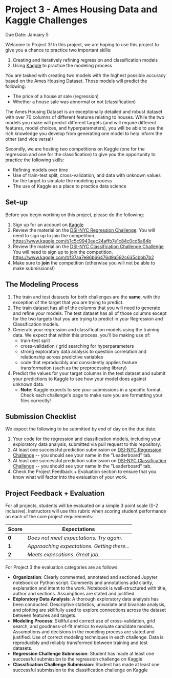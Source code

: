 # Project 3 - Ames Housing Data and Kaggle Challenges

Due Date: January 5

Welcome to Project 3! In this project, we are hoping to use this project to give you a chance to practice two important skills:

1. Creating and iteratively refining regression and classification models
2. Using [Kaggle](https://www.kaggle.com/) to practice the modeling process

You are tasked with creating two models with the highest possible accuracy based on the Ames Housing Dataset. Those models will predict the following:

- The price of a house at sale (regression)
- Whether a house sale was abnormal or not (classification)

The Ames Housing Dataset is an exceptionally detailed and robust dataset with over 70 columns of different features relating to houses. While the two models you make will predict different targets (and will require different features, model choices, and hyperparameters), you will be able to use the rich knowledge you develop from generating one model to help inform the other (and vice versa!)

Secondly, we are hosting two competitions on Kaggle (one for the regression and one for the classification) to give you the opportunity to practice the following skills:

- Refining models over time
- Use of train-test split, cross-validation, and data with unknown values for the target to simulate the modeling process
- The use of Kaggle as a place to practice data science

## Set-up

Before you begin working on this project, please do the following:

1. Sign up for an account on [Kaggle](https://www.kaggle.com/)
2. Review the material on the [DSI-NYC Regression Challenge](https://www.kaggle.com/c/dsi-nyc-regr).
You will need to sign up to join the competition.  https://www.kaggle.com/t/1c5c9943eec24affb7e1c84c0cd5a64b
3. Review the material on the [DSI-NYC Classification Challenge Challenge](https://www.kaggle.com/c/dsi-nyc-class)
You will need to sign up to join the competition.
https://www.kaggle.com/t/f37aa7e86b66476d9a592c635cbbb7b2
4. Make sure to **join** the competition (otherwise you will not be able to make submissions!)
## The Modeling Process

1. The train and test datasets for both challenges are the **same**, with the exception of the target that you are trying to predict.
2. The train dataset has all of the columns that you will need to generate and refine your models. The test dataset has all of those columns except for the two targets that you are trying to predict in your Regression and Classification models.
3. Generate your regression and classification models using the training data. We expect that within this process, you'll be making use of:
    - train-test split
    - cross-validation / grid searching for hyperparameters
    - strong exploratory data analysis to question correlation and relationship across predictive variables
    - code that reproducibly and consistently applies feature transformation (such as the preprocessing library)
4. Predict the values for your target columns in the test dataset and submit your predictions to Kaggle to see how your model does against unknown data.
    - **Note**: Kaggle expects to see your submissions in a specific format. Check each challenge's page to make sure you are formatting your files correctly!

## Submission Checklist

We expect the following to be submitted by end of day on the due date.

1. Your code for the regression and classification models, including your exploratory data analysis, submitted via pull request to this repository.
2. At least one successful prediction submission on [DSI-NYC Regression Challenge](https://www.kaggle.com/c/dsi-nyc-regr) --  you should see your name in the "Leaderboard" tab.
3. At least one successful prediction submission on [DSI-NYC Classification Challenge](https://www.kaggle.com/c/dsi-nyc-class) -- you should see your name in the "Leaderboard" tab.
4. Check the Project Feedback + Evaluation section to ensure that you know what will factor into the evaluation of your work.

## Project Feedback + Evaluation

For all projects, students will be evaluated on a simple 3 point scale (0-2 inclusive). Instructors will use this rubric when scoring student performance on each of the core project requirements:

Score | Expectations
----- | ------------
**0** | _Does not meet expectations. Try again._
**1** | _Approaching expectations. Getting there..._
**2** | _Meets expecations. Great job._


For Project 3 the evaluation categories are as follows:

- **Organization**:	Clearly commented, annotated and sectioned Jupyter notebook or Python script. Comments and annotations add clarity, explanation and intent to the work. Notebook is well-structured with title, author and sections. Assumptions are stated and justified.
- **Exploratory Data Analysis**: A thorough exploratory data analysis has been conducted. Descriptive statistics, univariate and bivariate analysis, and plotting are skillfully used to explore connections across the dataset between features and targets.
- **Modeling Process**: Skillful and correct use of cross-validation, grid search, and goodness-of-fit metrics to evaluate candidate models. Assumptions and decisions in the modeling process are stated and justified. Use of correct modeling techniques in each challenge. Data is reproducibly and reliably transformed between training and test datasets.
- **Regression Challenge Submission**: Student has made at least one successful submission to the regression challenge on Kaggle
- **Classification Challenge Submission**: Student has made at least one successful submission to the classification challenge on Kaggle

